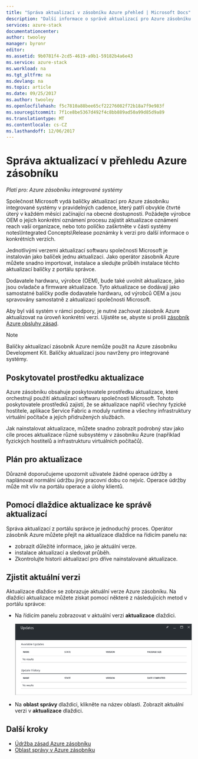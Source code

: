 ```yaml
---
title: "Správa aktualizací v zásobníku Azure přehled | Microsoft Docs"
description: "Další informace o správě aktualizací pro Azure zásobníku integrované systémy."
services: azure-stack
documentationcenter: 
author: twooley
manager: byronr
editor: 
ms.assetid: 9b0781f4-2cd5-4619-a9b1-59182b4a6e43
ms.service: azure-stack
ms.workload: na
ms.tgt_pltfrm: na
ms.devlang: na
ms.topic: article
ms.date: 09/25/2017
ms.author: twooley
ms.openlocfilehash: f5c7810a88bee65cf22276082f72b18a7f9e983f
ms.sourcegitcommit: 7f1ce8be5367d492f4c8bb889ad50a99d85d9a89
ms.translationtype: MT
ms.contentlocale: cs-CZ
ms.lasthandoff: 12/06/2017
---
```

# <a name="manage-updates-in-azure-stack-overview"></a>Správa aktualizací v přehledu Azure zásobníku

*Platí pro: Azure zásobníku integrované systémy*

Společnost Microsoft vydá balíčky aktualizací pro Azure zásobníku integrované systémy v pravidelných cadence, který patří obvykle čtvrté úterý v každém měsíci začínající na obecné dostupnosti. Požádejte výrobce OEM o jejich konkrétní oznámení procesu zajistit aktualizace oznámení reach vaší organizace, nebo toto políčko zaškrtněte v části systémy notes\Integrated Concepts\Release poznámky k verzi pro další informace o konkrétních verzích.

Jednotlivými verzemi aktualizací softwaru společnosti Microsoft je instalován jako balíček jednu aktualizaci. Jako operátor zásobník Azure můžete snadno importovat, instalace a sledujte průběh instalace těchto aktualizací balíčky z portálu správce. 

Dodavatele hardwaru, výrobce (OEM), bude také uvolnit aktualizace, jako jsou ovladače a firmware aktualizace. Tyto aktualizace se dodávají jako samostatné balíčky podle dodavatele hardwaru, od výrobců OEM a jsou spravovány samostatně z aktualizací společnosti Microsoft.

Aby byl váš systém v rámci podpory, je nutné zachovat zásobník Azure aktualizovat na úroveň konkrétní verzi. Ujistěte se, abyste si prošli [zásobník Azure obsluhy zásad](azure-stack-servicing-policy.md).

> [!NOTE]
> Balíčky aktualizací zásobník Azure nemůže použít na Azure zásobníku Development Kit. Balíčky aktualizací jsou navrženy pro integrované systémy.

## <a name="the-update-resource-provider"></a>Poskytovatel prostředku aktualizace

Azure zásobníku obsahuje poskytovatele prostředku aktualizace, které orchestrují použití aktualizací softwaru společnosti Microsoft. Tohoto poskytovatele prostředků zajistí, že se aktualizace napříč všechny fyzické hostitele, aplikace Service Fabric a moduly runtime a všechny infrastruktury virtuální počítače a jejich přidružených službách.

Jak nainstalovat aktualizace, můžete snadno zobrazit podrobný stav jako cíle proces aktualizace různé subsystémy v zásobníku Azure (například fyzických hostitelů a infrastrukturu virtuálních počítačů).

## <a name="plan-for-updates"></a>Plán pro aktualizace

Důrazně doporučujeme upozornit uživatele žádné operace údržby a naplánovat normální údržbu jiný pracovní dobu co nejvíc. Operace údržby může mít vliv na portálu operace a úlohy klientů.

## <a name="using-the-update-tile-to-manage-updates"></a>Pomocí dlaždice aktualizace ke správě aktualizací
Správa aktualizací z portálu správce je jednoduchý proces. Operátor zásobník Azure můžete přejít na aktualizace dlaždice na řídicím panelu na:

- zobrazit důležité informace, jako je aktuální verze.
- instalace aktualizací a sledovat průběh.
- Zkontrolujte historii aktualizací pro dříve nainstalované aktualizace.
 
## <a name="determine-the-current-version"></a>Zjistit aktuální verzi

Aktualizace dlaždice se zobrazuje aktuální verze Azure zásobníku. Na dlaždici aktualizace můžete získat pomocí některé z následujících metod v portálu správce:

- Na řídicím panelu zobrazovat v aktuální verzi **aktualizace** dlaždici.
 
   ![Aktualizace dlaždice na řídicím panelu výchozí](./media/azure-stack-updates/image1.png)
 
- Na **oblast správy** dlaždici, klikněte na název oblasti. Zobrazit aktuální verzi v **aktualizace** dlaždici.

## <a name="next-steps"></a>Další kroky

- [Údržba zásad Azure zásobníku](azure-stack-servicing-policy.md) 
- [Oblast správy v Azure zásobníku](azure-stack-region-management.md)     


